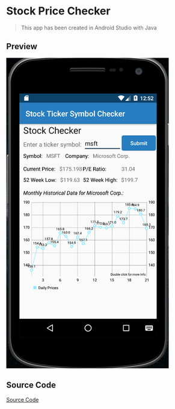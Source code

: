 # Stock Price Checker

> This app has been created in Android Studio with Java

## Preview
![](./StockPictureExample.png)

## Source Code

[Source Code](StockPriceApp/app/src/main/java/ca/nait/ktran36/stockpriceapp/MainActivity.java)
